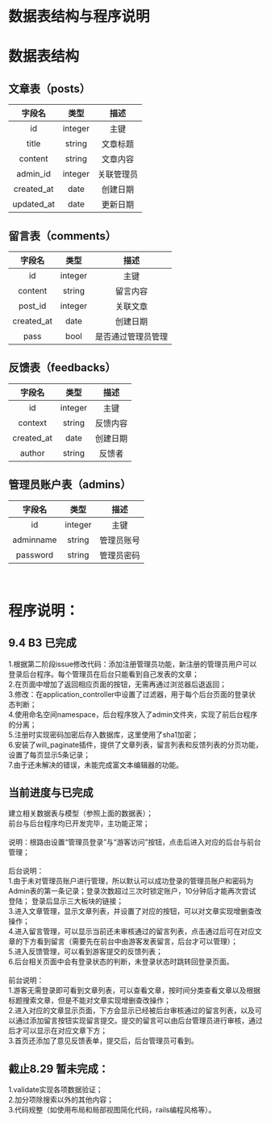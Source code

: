 数据表结构与程序说明
=====
# 数据表结构

## 文章表（posts）

字段名|类型|描述
:----:|:----:|:---:
id        |integer|主键
title     |string |文章标题
content   |string |文章内容
admin_id  |integer|关联管理员
created_at|date   |创建日期
updated_at|date   |更新日期

## 留言表（comments）

字段名|类型|描述
:----:|:----:|:---:
id        |integer|主键
content   |string |留言内容
post_id   |integer|关联文章
created_at|date   |创建日期
pass      |bool   |是否通过管理员管理

## 反馈表（feedbacks）

字段名|类型|描述
:----:|:----:|:---:
id        |integer|主键
context   |string |反馈内容
created_at|date   |创建日期
author    |string |反馈者

## 管理员账户表（admins）

字段名|类型|描述
:----:|:----:|:---:
id        |integer |主键
adminname |string  |管理员账号
password  |string  |管理员密码 
<br>

程序说明：
====
## 9.4  B3 已完成
1.根据第二阶段issue修改代码：添加注册管理员功能，新注册的管理员用户可以登录后台程序。每个管理员在后台只能看到自己发表的文章；<br>
2.在页面中增加了返回相应页面的按钮，无需再通过浏览器后退返回；<br>
3.修改：在application_controller中设置了过滤器，用于每个后台页面的登录状态判断；<br>
4.使用命名空间namespace，后台程序放入了admin文件夹，实现了前后台程序的分离；<br>
5.注册时实现密码加密后存入数据库，这里使用了sha1加密；<br>
6.安装了will_paginate插件，提供了文章列表，留言列表和反馈列表的分页功能，设置了每页显示5条记录；<br>
7.由于还未解决的错误，未能完成富文本编辑器的功能。
## 当前进度与已完成<br>
建立相关数据表与模型（参照上面的数据表）；<br>
前台与后台程序均已开发完毕，主功能正常；<br><br>
说明：根路由设置“管理员登录”与“游客访问”按钮，点击后进入对应的后台与前台管理；<br><br>
后台说明：<br>
1.由于未对管理员账户进行管理，所以默认可以成功登录的管理员账户和密码为Admin表的第一条记录；登录次数超过三次时锁定账户，10分钟后才能再次尝试登陆；
登录后显示三大板块的链接；<br>
3.进入文章管理，显示文章列表，并设置了对应的按钮，可以对文章实现增删查改操作；<br>
4.进入留言管理，可以显示当前还未审核通过的留言列表，点击通过后可在对应文章的下方看到留言（需要先在前台中由游客发表留言，后台才可以管理）；<br>
5.进入反馈管理，可以看到游客提交的反馈列表；<br>
6.后台相关页面中会有登录状态的判断，未登录状态时跳转回登录页面。<br><br>
前台说明：<br>
1.游客无需登录即可看到文章列表，可以查看文章，按时间分类查看文章以及根据标题搜索文章，但是不能对文章实现增删查改操作；<br>
2.进入对应的文章显示页面，下方会显示已经被后台审核通过的留言列表，以及可以通过添加留言按钮实现留言提交。提交的留言可以由后台管理员进行审核，通过后才可以显示在对应文章下方；<br>
3.首页还添加了意见反馈表单，提交后，后台管理员可看到。<br>
## 截止8.29 暂未完成：<br>
1.validate实现各项数据验证；<br>
2.加分项除搜索以外的其他内容；<br>
3.代码规整（如使用布局和局部视图简化代码，rails编程风格等）。
   
    
